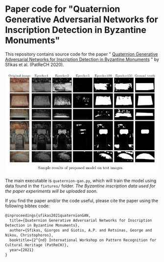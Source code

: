 # Paper code for "Quaternion Generative Adversarial Networks for Inscription Detection in Byzantine Monuments"


This repository contains source code for the paper "
[Quaternion Generative Adversarial Networks for Inscription Detection in Byzantine Monuments](http://cs.uoi.gr/~sfikas/icprw-quaternion-gan.pdf)
" by Sfikas et al. (PatReCH 2020).

![QGAN results](figure.png "Sample")

The main executable is ```quaternion-gan.py```, which will train the model using data found in the ```fixtures/``` folder.
*The Byzantine inscription data used for the paper experiments will be uploaded soon.*

If you find the paper and/or the code useful, please cite the paper using the following bibtex code:

```
@inproceedings{sfikas2021quaternionGAN,
  title={Quaternion Generative Adversarial Networks for Inscription Detection in Byzantine Monuments},
  author={Sfikas, Giorgos and Giotis, A.P. and Retsinas, George and Nikou, Christophoros},
  booktitle={2^{nd} International Workshop on Pattern Recognition for Cultural Heritage (PatReCH)},
  year={2021}
}
```
